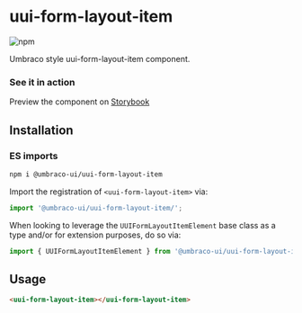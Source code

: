 # uui-form-layout-item

![npm](https://img.shields.io/npm/v/@umbraco-ui/uui-form-layout-item?logoColor=%231B264F)

Umbraco style uui-form-layout-item component.

### See it in action

Preview the component on [Storybook](https://uui.umbraco.com/?path=/story/uui-form-layout-item)

## Installation

### ES imports

```zsh
npm i @umbraco-ui/uui-form-layout-item
```

Import the registration of `<uui-form-layout-item>` via:

```javascript
import '@umbraco-ui/uui-form-layout-item/';
```

When looking to leverage the `UUIFormLayoutItemElement` base class as a type and/or for extension purposes, do so via:

```javascript
import { UUIFormLayoutItemElement } from '@umbraco-ui/uui-form-layout-item';
```

## Usage

```html
<uui-form-layout-item></uui-form-layout-item>
```
